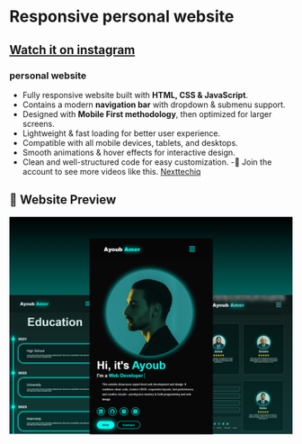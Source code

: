 # Responsive personal website
## [Watch it on instagram](https://www.instagram.com/p/DMyuXnJIiZn/?img_index=1)
### personal website

- Fully responsive website built with **HTML, CSS & JavaScript**.
- Contains a modern **navigation bar** with dropdown & submenu support.
- Designed with **Mobile First methodology**, then optimized for larger screens.
- Lightweight & fast loading for better user experience.
- Compatible with all mobile devices, tablets, and desktops.
- Smooth animations & hover effects for interactive design.
- Clean and well-structured code for easy customization.
-💙 Join the account to see more videos like this. [Nexttechiq](https://www.instagram.com/nexttechiq/)

## 📸 Website Preview
![Website Preview](Home.jpg)

